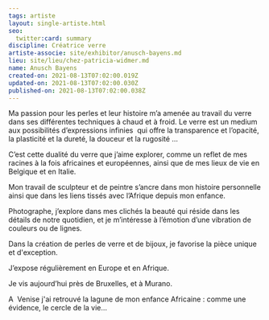 ```yaml
---
tags: artiste
layout: single-artiste.html
seo:
  twitter:card: summary
discipline: Créatrice verre
artiste-associe: site/exhibitor/anusch-bayens.md
lieu: site/lieu/chez-patricia-widmer.md
name: Anusch Bayens
created-on: 2021-08-13T07:02:00.019Z
updated-on: 2021-08-13T07:02:00.030Z
published-on: 2021-08-13T07:02:00.038Z
---
```

<!--StartFragment-->

Ma passion pour les perles et leur histoire m’a amenée au travail du verre dans ses différentes techniques à chaud et à froid. Le verre est un medium aux possibilités d’expressions infinies  qui offre la transparence et l’opacité, la plasticité et la dureté, la douceur et la rugosité … 

C’est cette dualité du verre que j’aime explorer, comme un reflet de mes racines à la fois africaines et européennes, ainsi que de mes lieux de vie en Belgique et en Italie.

Mon travail de sculpteur et de peintre s’ancre dans mon histoire personnelle ainsi que dans les liens tissés avec l’Afrique depuis mon enfance.

Photographe, j’explore dans mes clichés la beauté qui réside dans les détails de notre quotidien, et je m’intéresse à l’émotion d’une vibration de couleurs ou de lignes.

Dans la création de perles de verre et de bijoux, je favorise la pièce unique et d'exception.



J’expose régulièrement en Europe et en Afrique. 

Je vis aujourd’hui près de Bruxelles, et à Murano. 

A  Venise j'ai retrouvé la lagune de mon enfance Africaine : comme une évidence, le cercle de la vie…



<!--EndFragment-->